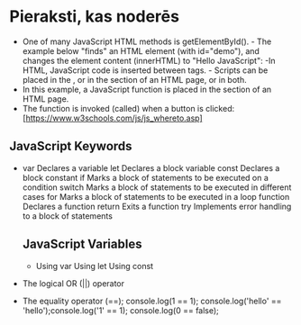 # Pieraksti, kas noderēs
- One of many JavaScript HTML methods is getElementById(). - The example below "finds" an HTML element (with id="demo"), and changes the element content (innerHTML) to "Hello JavaScript":
-In HTML, JavaScript code is inserted between <script> and </script> tags. - Scripts can be placed in the <body>, or in the <head> section of an HTML page, or in both.
- In this example, a JavaScript function is placed in the <body> section of an HTML page.
- The function is invoked (called) when a button is clicked: [https://www.w3schools.com/js/js_whereto.asp]
## JavaScript Keywords
- var	Declares a variable
    let	Declares a block variable
    const	Declares a block constant
    if	Marks a block of statements to be executed on a condition
    switch	Marks a block of statements to be executed in different cases
    for	Marks a block of statements to be executed in a loop
    function	Declares a function
    return	Exits a function
    try	Implements error handling to a block of statements
   ## JavaScript Variables
   - Using var
    Using let
    Using const

- The logical OR (||) operator 
- The equality operator (==); console.log(1 == 1); console.log('hello' == 'hello');console.log('1' ==  1); console.log(0 == false);